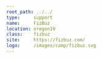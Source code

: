 ```yaml
---
root_path: ../../
type:     support
name:     FizBuz
location: oregon19
class:    fizbuz
site:     https://fizbuz.com/
logo:     /images/camp/fizbuz.svg
---
```

